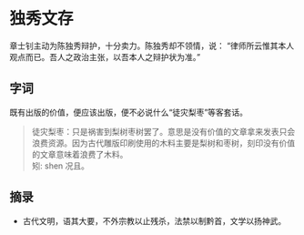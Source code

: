 # 独秀文存
章士钊主动为陈独秀辩护，十分卖力。陈独秀却不领情，说：
“律师所云惟其本人观点而已。吾人之政治主张，以吾本人之辩护状为准。”

## 字词
既有出版的价值，便应该出版，便不必说什么“徒灾梨枣”等客套话。
> 徒灾梨枣：只是祸害到梨树枣树罢了。意思是没有价值的文章拿来发表只会浪费资源。因为古代雕版印刷使用的木料主要是梨树和枣树，刻印没有价值的文章意味着浪费了木料。  
矧:
> shen
> 况且。
## 摘录
* 古代文明，语其大要，不外宗教以止残杀，法禁以制黔首，文学以扬神武。

